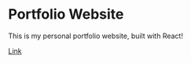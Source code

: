 # Portfolio Website

This is my personal portfolio website, built with React!

[Link](https://andrewbapham.github.io/)
